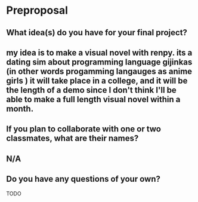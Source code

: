 # Preproposal

## What idea(s) do you have for your final project?

## my idea is to make a visual novel with renpy. its a dating sim about programming language gijinkas (in other words progamming langauges as anime girls ) it will take place in a college, and it will be the length of a demo since I don't think I'll be able to make a full length visual novel within a month. 

## If you plan to collaborate with one or two classmates, what are their names?

## N/A

## Do you have any questions of your own?

TODO
